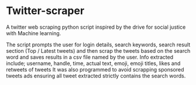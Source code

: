 # Twitter-scraper
A twitter web scraping python script inspired by the drive for social justice with Machine learning.

The script prompts the user for login details, search keywords, search result section (Top / Latest tweets) and then scrap the tweets based on the search word and saves results in a csv file named by the user.
Info extracted include; username, handle, time, actual text, emoji, emoji titles, likes and retweets of tweets
It was also programmed to avoid scrapping sponsored tweets ads ensuring all tweet extracted strictly contains the search words.

